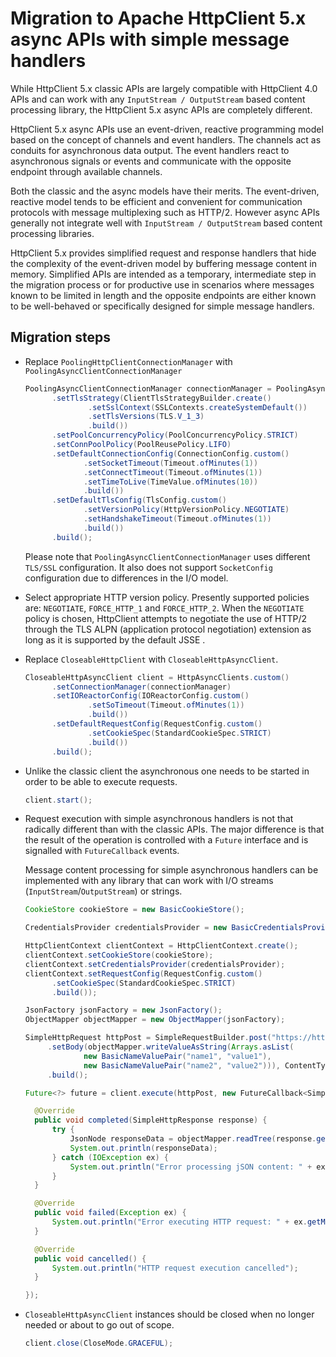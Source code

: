 <!--
    Licensed to the Apache Software Foundation (ASF) under one
    or more contributor license agreements.  See the NOTICE file
    distributed with this work for additional information
    regarding copyright ownership.  The ASF licenses this file
    to you under the Apache License, Version 2.0 (the
    "License"); you may not use this file except in compliance
    with the License.  You may obtain a copy of the License at
    
      http://www.apache.org/licenses/LICENSE-2.0
    
    Unless required by applicable law or agreed to in writing,
    software distributed under the License is distributed on an
    "AS IS" BASIS, WITHOUT WARRANTIES OR CONDITIONS OF ANY
    KIND, either express or implied.  See the License for the
    specific language governing permissions and limitations
    under the License.
-->

# Migration to Apache HttpClient 5.x async APIs with simple message handlers

While HttpClient 5.x classic APIs are largely compatible with HttpClient 4.0 APIs and can work with
any `InputStream / OutputStream` based content processing library, the HttpClient 5.x async APIs are completely
different.

HttpClient 5.x async APIs use an event-driven, reactive programming model based on the concept of channels and event
handlers. The channels act as conduits for asynchronous data output. The event handlers react to asynchronous signals or
events and communicate with the opposite endpoint through available channels.

Both the classic and the async models have their merits. The event-driven, reactive model tends to be efficient and
convenient for communication protocols with message multiplexing such as HTTP/2. However async APIs generally not
integrate well with `InputStream / OutputStream` based content processing libraries.

HttpClient 5.x provides simplified request and response handlers that hide the complexity of the event-driven model by
buffering message content in memory. Simplified APIs are intended as a temporary, intermediate step in the migration
process or for productive use in scenarios where messages known to be limited in length and the opposite endpoints are
either known to be well-behaved or specifically designed for simple message handlers.

## Migration steps

-  Replace `PoolingHttpClientConnectionManager` with `PoolingAsyncClientConnectionManager`

   ```java
   PoolingAsyncClientConnectionManager connectionManager = PoolingAsyncClientConnectionManagerBuilder.create()
         .setTlsStrategy(ClientTlsStrategyBuilder.create()
                 .setSslContext(SSLContexts.createSystemDefault())
                 .setTlsVersions(TLS.V_1_3)
                 .build())
         .setPoolConcurrencyPolicy(PoolConcurrencyPolicy.STRICT)
         .setConnPoolPolicy(PoolReusePolicy.LIFO)
         .setDefaultConnectionConfig(ConnectionConfig.custom()
                .setSocketTimeout(Timeout.ofMinutes(1))
                .setConnectTimeout(Timeout.ofMinutes(1))
                .setTimeToLive(TimeValue.ofMinutes(10))
                .build())
         .setDefaultTlsConfig(TlsConfig.custom()
                .setVersionPolicy(HttpVersionPolicy.NEGOTIATE)
                .setHandshakeTimeout(Timeout.ofMinutes(1))
                .build())
         .build();
   ```

   Please note that `PoolingAsyncClientConnectionManager` uses different `TLS/SSL` configuration. It also does not
   support `SocketConfig` configuration due to differences in the I/O model.

-  Select appropriate HTTP version policy. Presently supported policies are: `NEGOTIATE`, `FORCE_HTTP_1`
   and `FORCE_HTTP_2`. When the `NEGOTIATE` policy is chosen, HttpClient attempts to negotiate the use of HTTP/2 through
   the TLS ALPN (application protocol negotiation) extension as long as it is supported by the default JSSE .

-  Replace `CloseableHttpClient` with `CloseableHttpAsyncClient`.

   ```java
   CloseableHttpAsyncClient client = HttpAsyncClients.custom()
         .setConnectionManager(connectionManager)
         .setIOReactorConfig(IOReactorConfig.custom()
                 .setSoTimeout(Timeout.ofMinutes(1))
                 .build())
         .setDefaultRequestConfig(RequestConfig.custom()
                 .setCookieSpec(StandardCookieSpec.STRICT)
                 .build())
         .build();
   ```
   
-  Unlike the classic client the asynchronous one needs to be started in order to be able to execute requests.

   ```java
   client.start();
   ```    
-  Request execution with simple asynchronous handlers is not that radically different than with the classic APIs. The
   major difference is that the result of the operation is controlled with a `Future` interface and is signalled
   with `FutureCallback` events.

   Message content processing for simple asynchronous handlers can be implemented with any library that can work with
   I/O streams (`InputStream`/`OutputStream`) or strings.

   ```java
   CookieStore cookieStore = new BasicCookieStore();
   
   CredentialsProvider credentialsProvider = new BasicCredentialsProvider();
   
   HttpClientContext clientContext = HttpClientContext.create();
   clientContext.setCookieStore(cookieStore);
   clientContext.setCredentialsProvider(credentialsProvider);
   clientContext.setRequestConfig(RequestConfig.custom()
         .setCookieSpec(StandardCookieSpec.STRICT)
         .build());
   
   JsonFactory jsonFactory = new JsonFactory();
   ObjectMapper objectMapper = new ObjectMapper(jsonFactory);
   
   SimpleHttpRequest httpPost = SimpleRequestBuilder.post("https://httpbin.org/post")
        .setBody(objectMapper.writeValueAsString(Arrays.asList(
                new BasicNameValuePair("name1", "value1"),
                new BasicNameValuePair("name2", "value2"))), ContentType.APPLICATION_JSON)
        .build();
   
   Future<?> future = client.execute(httpPost, new FutureCallback<SimpleHttpResponse>() {
   
     @Override
     public void completed(SimpleHttpResponse response) {
         try {
             JsonNode responseData = objectMapper.readTree(response.getBodyText());
             System.out.println(responseData);
         } catch (IOException ex) {
             System.out.println("Error processing jSON content: " + ex.getMessage());
         }
     }
   
     @Override
     public void failed(Exception ex) {
         System.out.println("Error executing HTTP request: " + ex.getMessage());
     }
   
     @Override
     public void cancelled() {
         System.out.println("HTTP request execution cancelled");
     }
   
   });
   ```    
-  `CloseableHttpAsyncClient` instances should be closed when no longer needed or about to go out of scope.

   ```java
   client.close(CloseMode.GRACEFUL);
   ```
